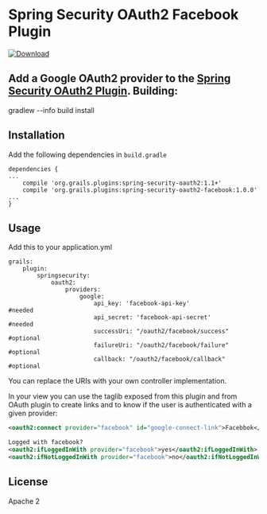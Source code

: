 Spring Security OAuth2 Facebook Plugin
======================================
[ ![Download](https://api.bintray.com/packages/matrixcrawler/plugins/spring-security-oauth2-facebook/images/download.svg) ](https://bintray.com/matrixcrawler/plugins/spring-security-oauth2-facebook/_latestVersion)

Add a Google OAuth2 provider to the [Spring Security OAuth2 Plugin](https://github.com/MatrixCrawler/grails-spring-security-oauth2).
Building:
------------
gradlew --info build install


Installation
------------
Add the following dependencies in `build.gradle`
```
dependencies {
...
    compile 'org.grails.plugins:spring-security-oauth2:1.1+'
    compile 'org.grails.plugins:spring-security-oauth2-facebook:1.0.0'
...
}
```

Usage
-----
Add this to your application.yml
```
grails:
    plugin:
        springsecurity:
            oauth2:
                providers:
                    google:
                        api_key: 'facebook-api-key'               #needed
                        api_secret: 'facebook-api-secret'         #needed
                        successUri: "/oauth2/facebook/success"    #optional
                        failureUri: "/oauth2/facebook/failure"    #optional
                        callback: "/oauth2/facebook/callback"     #optional
```
You can replace the URIs with your own controller implementation.

In your view you can use the taglib exposed from this plugin and from OAuth plugin to create links and to know if the user is authenticated with a given provider:
```xml
<oauth2:connect provider="facebook" id="google-connect-link">Facebbok</oauth2:connect>

Logged with facebook?
<oauth2:ifLoggedInWith provider="facebook">yes</oauth2:ifLoggedInWith>
<oauth2:ifNotLoggedInWith provider="facebook">no</oauth2:ifNotLoggedInWith>
```
License
-------
Apache 2